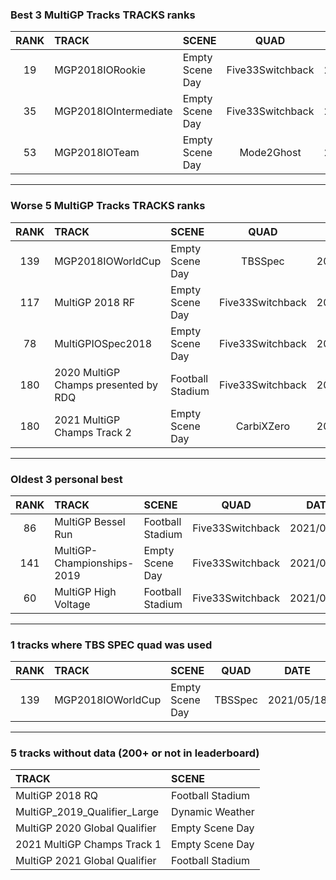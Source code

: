 ### Best 3 MultiGP Tracks TRACKS ranks
|RANK|TRACK|SCENE|QUAD|DATE|
|:---:|:---|:---|:---:|:---:|
|19|MGP2018IORookie|Empty Scene Day|Five33Switchback|2021/10/10|
|35|MGP2018IOIntermediate|Empty Scene Day|Five33Switchback|2021/10/10|
|53|MGP2018IOTeam|Empty Scene Day|Mode2Ghost|2021/09/02|
---
### Worse 5 MultiGP Tracks TRACKS ranks
|RANK|TRACK|SCENE|QUAD|DATE|
|:---:|:---|:---|:---:|:---:|
|139|MGP2018IOWorldCup|Empty Scene Day|TBSSpec|2021/05/18|
|117|MultiGP 2018 RF|Empty Scene Day|Five33Switchback|2021/05/20|
|78|MultiGPIOSpec2018|Empty Scene Day|Five33Switchback|2021/05/20|
|180|2020 MultiGP Champs presented by RDQ|Football Stadium|Five33Switchback|2021/09/22|
|180|2021 MultiGP Champs Track 2|Empty Scene Day|CarbiXZero|2022/01/04|
---
### Oldest 3 personal best
|RANK|TRACK|SCENE|QUAD|DATE|
|:---:|:---|:---|:---:|:---:|
|86|MultiGP Bessel Run|Football Stadium|Five33Switchback|2021/04/21|
|141|MultiGP-Championships-2019|Empty Scene Day|Five33Switchback|2021/04/21|
|60|MultiGP High Voltage|Football Stadium|Five33Switchback|2021/04/21|
---
### 1 tracks where TBS SPEC quad was used
|RANK|TRACK|SCENE|QUAD|DATE|
|:---:|:---|:---|:---:|:---:|
|139|MGP2018IOWorldCup|Empty Scene Day|TBSSpec|2021/05/18|
---
### 5 tracks without data (200+ or not in leaderboard)
|TRACK|SCENE|
|:---|:---|
|MultiGP 2018 RQ|Football Stadium|
|MultiGP_2019_Qualifier_Large|Dynamic Weather|
|MultiGP 2020 Global Qualifier|Empty Scene Day|
|2021 MultiGP Champs Track 1|Empty Scene Day|
|MultiGP 2021 Global Qualifier|Football Stadium|
